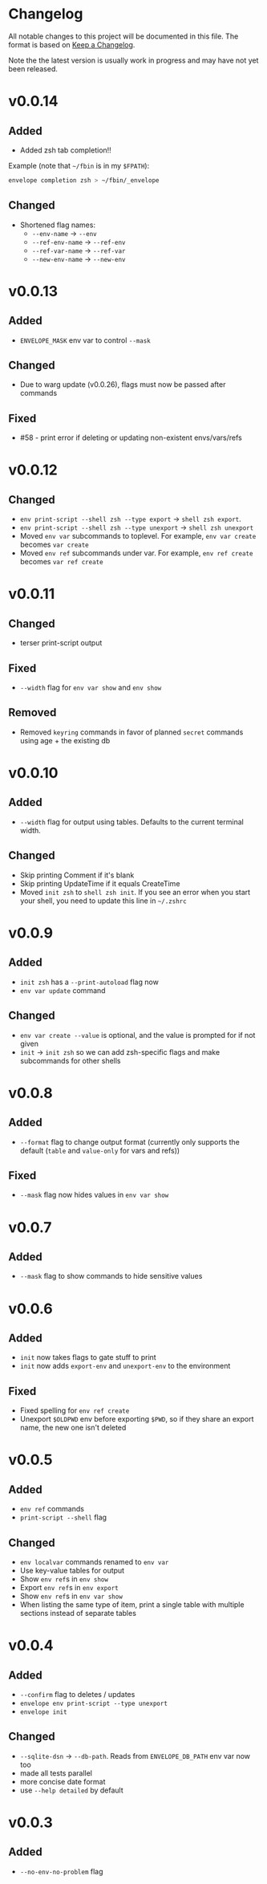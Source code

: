 # Changelog

All notable changes to this project will be documented in this file. The format
is based on [Keep a Changelog](https://keepachangelog.com/en/1.0.0/).

Note the the latest version is usually work in progress and may have not yet been released.

# v0.0.14

## Added

- Added zsh tab completion!!

Example (note that `~/fbin` is in my `$FPATH`):

```zsh
envelope completion zsh > ~/fbin/_envelope
```

## Changed

- Shortened flag names:
  - `--env-name` -> `--env`
  - `--ref-env-name` -> `--ref-env`
  - `--ref-var-name` -> `--ref-var`
  - `--new-env-name` -> `--new-env`

# v0.0.13

## Added

- `ENVELOPE_MASK` env var to control `--mask`

## Changed

- Due to warg update (v0.0.26), flags must now be passed after commands

## Fixed

- #58 - print error if deleting or updating non-existent envs/vars/refs

# v0.0.12

## Changed

- `env print-script --shell zsh --type export` -> `shell zsh export`.
- `env print-script --shell zsh --type unexport` -> `shell zsh unexport`
- Moved `env var` subcommands to toplevel. For example, `env var create` becomes `var create`
- Moved `env ref` subcommands under var. For example, `env ref create` becomes `var ref create`

# v0.0.11

## Changed

- terser print-script output

## Fixed

- `--width` flag for `env var show` and `env show`

## Removed

- Removed `keyring` commands in favor of planned `secret` commands using age + the existing db

# v0.0.10

## Added

- `--width` flag for output using tables. Defaults to the current terminal width.

## Changed

- Skip printing Comment if it's blank
- Skip printing UpdateTime if it equals CreateTime
- Moved `init zsh` to `shell zsh init`. If you see an error when you start your shell, you need to update this line in `~/.zshrc`

# v0.0.9

## Added

- `init zsh` has a `--print-autoload` flag now
- `env var update` command

## Changed

- `env var create --value` is optional, and the value is prompted for if not given
- `init` -> `init zsh` so we can add zsh-specific flags and make subcommands for other shells

# v0.0.8

## Added

- `--format` flag to change output format (currently only supports the default (`table` and `value-only` for vars and refs))

## Fixed

- `--mask` flag now hides values in `env var show`

# v0.0.7

## Added

- `--mask` flag to show commands to hide sensitive values

# v0.0.6

## Added

- `init` now takes flags to gate stuff to print
- `init` now adds `export-env` and `unexport-env` to the environment

## Fixed

- Fixed spelling for `env ref create`
- Unexport `$OLDPWD` env before exporting `$PWD`, so if they share an export name, the new one isn't deleted

# v0.0.5

## Added

- `env ref` commands
- `print-script --shell` flag

## Changed

- `env localvar` commands renamed to `env var`
- Use key-value tables for output
- Show `env ref`s in `env show`
- Export `env ref`s in `env export`
- Show `env ref`s in `env var show`
- When listing the same type of item, print a single table with multiple sections instead of separate tables

# v0.0.4

## Added

- `--confirm` flag to deletes / updates
- `envelope env print-script --type unexport`
- `envelope init`

## Changed

- `--sqlite-dsn` -> `--db-path`. Reads from `ENVELOPE_DB_PATH` env var now too
- made all tests parallel
- more concise date format
- use `--help detailed` by default

# v0.0.3

## Added

- `--no-env-no-problem` flag
